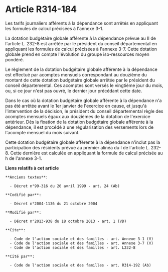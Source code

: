# Article R314-184

Les tarifs journaliers afférents à la dépendance sont arrêtés en appliquant les formules de calcul précisées à l'annexe 3-1. 

La dotation budgétaire globale afférente à la dépendance prévue au II de l'article L. 232-8 est arrêtée par le président du
conseil départemental en appliquant les formules de calcul précisées à l'annexe 3-7. Cette dotation globale prend en compte
l'évolution du groupe iso-ressources moyen pondéré. 

Le règlement de la dotation budgétaire globale afférente à la dépendance est effectué par acomptes mensuels correspondant au
douzième du montant de cette dotation budgétaire globale arrêtée par le président du conseil départemental. Ces acomptes sont
versés le vingtième jour du mois, ou, si ce jour n'est pas ouvré, le dernier jour précédant cette date. 

Dans le cas où la dotation budgétaire globale afférente à la dépendance n'a pas été arrêtée avant le 1er janvier de
l'exercice en cause, et jusqu'à l'intervention de la décision, le président du conseil départemental règle des acomptes
mensuels égaux aux douzièmes de la dotation de l'exercice antérieur. Dès la fixation de la dotation budgétaire globale
afférente à la dépendance, il est procédé à une régularisation des versements lors de l'acompte mensuel du mois suivant. 

Cette dotation budgétaire globale afférente à la dépendance n'inclut pas la participation des résidents prévue au premier
alinéa du I de l'article L. 232-8. Cette dernière est calculée en appliquant la formule de calcul précisée au h de l'annexe
3-1.

**Liens relatifs à cet article**

	**Anciens textes**:

	  - Décret n°99-316 du 26 avril 1999 - art. 24 (Ab)

	**Codifié par**:

	  - Décret n°2004-1136 du 21 octobre 2004

	**Modifié par**:

	  - Décret n°2013-938 du 18 octobre 2013 - art. 1 (VD)

	**Cite**:

	  - Code de l'action sociale et des familles - art. Annexe 3-1 (V)
	  - Code de l'action sociale et des familles - art. Annexe 3-7 (V)
	  - Code de l'action sociale et des familles - art. L232-8

	**Cité par**:

	  - Code de l'action sociale et des familles - art. R314-192 (Ab)
